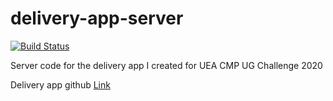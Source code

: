 # delivery-app-server
[![Build Status](https://travis-ci.com/TITANMQ/delivery-app-server.svg?token=pHU6n5Qq9GyRKXhp756x&branch=master)](https://travis-ci.com/TITANMQ/delivery-app-server)

Server code for the delivery app I created for UEA CMP UG Challenge 2020

Delivery app github [Link](https://github.com/TITANMQ/android-delivery-app)
